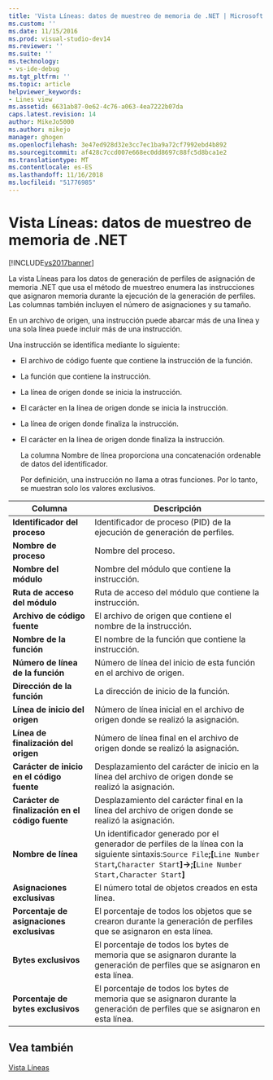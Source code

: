 ```yaml
---
title: 'Vista Líneas: datos de muestreo de memoria de .NET | Microsoft Docs'
ms.custom: ''
ms.date: 11/15/2016
ms.prod: visual-studio-dev14
ms.reviewer: ''
ms.suite: ''
ms.technology:
- vs-ide-debug
ms.tgt_pltfrm: ''
ms.topic: article
helpviewer_keywords:
- Lines view
ms.assetid: 6631ab87-0e62-4c76-a063-4ea7222b07da
caps.latest.revision: 14
author: MikeJo5000
ms.author: mikejo
manager: ghogen
ms.openlocfilehash: 3e47ed928d32e3cc7ec1ba9a72cf7992ebd4b892
ms.sourcegitcommit: af428c7ccd007e668ec0dd8697c88fc5d8bca1e2
ms.translationtype: MT
ms.contentlocale: es-ES
ms.lasthandoff: 11/16/2018
ms.locfileid: "51776985"
---
```

# <a name="lines-view---net-memory-sampling-data"></a>Vista Líneas: datos de muestreo de memoria de .NET
[!INCLUDE[vs2017banner](../includes/vs2017banner.md)]

La vista Líneas para los datos de generación de perfiles de asignación de memoria .NET que usa el método de muestreo enumera las instrucciones que asignaron memoria durante la ejecución de la generación de perfiles. Las columnas también incluyen el número de asignaciones y su tamaño.  
  
 En un archivo de origen, una instrucción puede abarcar más de una línea y una sola línea puede incluir más de una instrucción.  
  
 Una instrucción se identifica mediante lo siguiente:  
  
- El archivo de código fuente que contiene la instrucción de la función.  
  
- La función que contiene la instrucción.  
  
- La línea de origen donde se inicia la instrucción.  
  
- El carácter en la línea de origen donde se inicia la instrucción.  
  
- La línea de origen donde finaliza la instrucción.  
  
- El carácter en la línea de origen donde finaliza la instrucción.  
  
  La columna Nombre de línea proporciona una concatenación ordenable de datos del identificador.  
  
  Por definición, una instrucción no llama a otras funciones. Por lo tanto, se muestran solo los valores exclusivos.  
  
|Columna|Descripción|  
|------------|-----------------|  
|**Identificador del proceso**|Identificador de proceso (PID) de la ejecución de generación de perfiles.|  
|**Nombre de proceso**|Nombre del proceso.|  
|**Nombre del módulo**|Nombre del módulo que contiene la instrucción.|  
|**Ruta de acceso del módulo**|Ruta de acceso del módulo que contiene la instrucción.|  
|**Archivo de código fuente**|El archivo de origen que contiene el nombre de la instrucción.|  
|**Nombre de la función**|El nombre de la función que contiene la instrucción.|  
|**Número de línea de la función**|Número de línea del inicio de esta función en el archivo de origen.|  
|**Dirección de la función**|La dirección de inicio de la función.|  
|**Línea de inicio del origen**|Número de línea inicial en el archivo de origen donde se realizó la asignación.|  
|**Línea de finalización del origen**|Número de línea final en el archivo de origen donde se realizó la asignación.|  
|**Carácter de inicio en el código fuente**|Desplazamiento del carácter de inicio en la línea del archivo de origen donde se realizó la asignación.|  
|**Carácter de finalización en el código fuente**|Desplazamiento del carácter final en la línea del archivo de origen donde se realizó la asignación.|  
|**Nombre de línea**|Un identificador generado por el generador de perfiles de la línea con la siguiente sintaxis:`Source File`**;[**`Line Number Start`**,**`Character Start`**]->;[**`Line Number Start,Character Start`**]**|  
|**Asignaciones exclusivas**|El número total de objetos creados en esta línea.|  
|**Porcentaje de asignaciones exclusivas**|El porcentaje de todos los objetos que se crearon durante la generación de perfiles que se asignaron en esta línea.|  
|**Bytes exclusivos**|El porcentaje de todos los bytes de memoria que se asignaron durante la generación de perfiles que se asignaron en esta línea.|  
|**Porcentaje de bytes exclusivos**|El porcentaje de todos los bytes de memoria que se asignaron durante la generación de perfiles que se asignaron en esta línea.|  
  
## <a name="see-also"></a>Vea también  
 [Vista Líneas](../profiling/lines-view-sampling-data.md)



